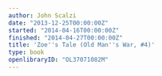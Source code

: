 ```yaml
---
author: John Scalzi
date: "2013-12-25T00:00:00Z"
started: "2014-04-16T00:00:00Z"
finished: "2014-04-27T00:00:00Z"
title: 'Zoe''s Tale (Old Man''s War, #4)'
type: book
openlibraryID: "OL37071082M"
---
```

